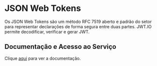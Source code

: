 # JSON Web Tokens

Os JSON Web Tokens são um método RFC 7519 aberto e padrão do setor para representar declarações de forma segura entre duas partes. JWT.IO permite decodificar, verificar e gerar JWT.

## Documentação e Acesso ao Serviço

Clique [aqui](https://jwt.io) para ver a documentação.